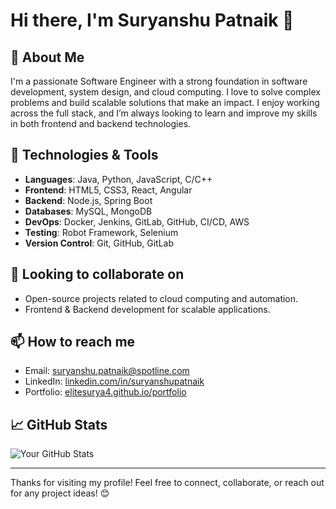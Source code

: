 <!--- - 👋 Hi, I’m Suryanshu Patnaik
- 👀 I’m interested in 
- 🌱 I’m currently learning ...
- 💞️ I’m looking to collaborate on ...
- 📫 How to reach me ...
- 😄 Pronouns: ...
- ⚡ Fun fact: ...
--->
# Hi there, I'm Suryanshu Patnaik 👋

## 🚀 About Me

I'm a passionate Software Engineer with a strong foundation in software development, system design, and cloud computing. I love to solve complex problems and build scalable solutions that make an impact. I enjoy working across the full stack, and I’m always looking to learn and improve my skills in both frontend and backend technologies.

## 🔧 Technologies & Tools
- **Languages**: Java, Python, JavaScript, C/C++
- **Frontend**: HTML5, CSS3, React, Angular
- **Backend**: Node.js, Spring Boot
- **Databases**: MySQL, MongoDB
- **DevOps**: Docker, Jenkins, GitLab, GitHub, CI/CD, AWS
- **Testing**: Robot Framework, Selenium
- **Version Control**: Git, GitHub, GitLab

## 👯 Looking to collaborate on

- Open-source projects related to cloud computing and automation.
- Frontend & Backend development for scalable applications.

## 📫 How to reach me

- Email: [suryanshu.patnaik@spotline.com](mailto:suryanshu.patnaik@spotline.com)
- LinkedIn: [linkedin.com/in/suryanshupatnaik](https://www.linkedin.com/in/suryanshupatnaik)
- Portfolio: [elitesurya4.github.io/portfolio](https://elitesurya4.github.io/portfolio)

## 📈 GitHub Stats

![Your GitHub Stats](https://github-readme-stats.vercel.app/api?username=yourusername&show_icons=true&hide_border=true)

---

Thanks for visiting my profile! Feel free to connect, collaborate, or reach out for any project ideas! 😊

<!---
SuryanshuSpotline/SuryanshuSpotline is a ✨ special ✨ repository because its `README.md` (this file) appears on your GitHub profile.
You can click the Preview link to take a look at your changes.
--->
